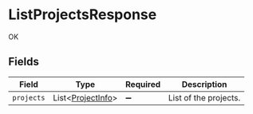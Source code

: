 # ListProjectsResponse

OK


## Fields

| Field                                                   | Type                                                    | Required                                                | Description                                             |
| ------------------------------------------------------- | ------------------------------------------------------- | ------------------------------------------------------- | ------------------------------------------------------- |
| `projects`                                              | List<[ProjectInfo](../../models/shared/ProjectInfo.md)> | :heavy_minus_sign:                                      | List of the projects.                                   |